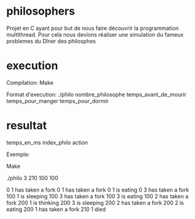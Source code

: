 # philosophers

Projet en C ayant pour but de nous faire découvrir la programmation multithread. Pour cela nous devions réaliser une simulation du fameux problemes du Dîner des philosphes

# execution

Compilation: Make

Format d'execution: ./philo nombre_philosophe temps_avant_de_mourir temps_pour_manger temps_pour_dormir

# resultat

temps_en_ms index_philo action

Exemple:

Make

./philo 3 210 100 100

0 1 has taken a fork
0 1 has taken a fork
0 1 is eating
0 3 has taken a fork
100 1 is sleeping
100 3 has taken a fork
100 3 is eating
100 2 has taken a fork
200 1 is thinking
200 3 is sleeping
200 2 has taken a fork
200 2 is eating
200 1 has taken a fork
210 1 died
